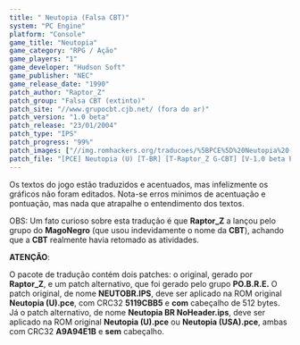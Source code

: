 ```yaml
---
title: " Neutopia (Falsa CBT)"
system: "PC Engine"
platform: "Console"
game_title: "Neutopia"
game_category: "RPG / Ação"
game_players: "1"
game_developer: "Hudson Soft"
game_publisher: "NEC"
game_release_date: "1990"
patch_author: "Raptor_Z"
patch_group: "Falsa CBT (extinto)"
patch_site: "//www.grupocbt.cjb.net/ (fora do ar)"
patch_version: "1.0 beta"
patch_release: "23/01/2004"
patch_type: "IPS"
patch_progress: "99%"
patch_images: ["//img.romhackers.org/traducoes/%5BPCE%5D%20Neutopia%20-%20Falsa%20CBT%20-%201.png","//img.romhackers.org/traducoes/%5BPCE%5D%20Neutopia%20-%20Falsa%20CBT%20-%202.png","//img.romhackers.org/traducoes/%5BPCE%5D%20Neutopia%20-%20Falsa%20CBT%20-%203.png"]
patch_file: "[PCE] Neutopia (U) [T-BR] [T-Raptor_Z G-CBT] [V-1.0 beta P-99% A-2004].zip"
---
```

Os textos do jogo estão traduzidos e acentuados, mas infelizmente os gráficos não foram editados. Nota-se erros mínimos de acentuação e pontuação, mas nada que atrapalhe o entendimento dos textos.

OBS: Um fato curioso sobre esta tradução é que <b>Raptor_Z</b> a lançou pelo grupo do <b>MagoNegro</b> (que usou indevidamente o nome da <b>CBT</b>), achando que a <b>CBT</b> realmente havia retomado as atividades.

<b>ATENÇÃO</b>:

O pacote de tradução contém dois patches: o original, gerado por <b>Raptor_Z</b>, e um patch alternativo, que foi gerado pelo grupo <b>PO.B.R.E.</b> O patch original, de nome <b>NEUTOBR.IPS</b>, deve ser aplicado na ROM original <b>Neutopia (U).pce</b>, com CRC32 <b>5119CBB5</b> e <b>com</b> cabeçalho de 512 bytes. Já o patch alternativo, de nome <b>Neutopia BR NoHeader.ips</b>, deve ser aplicado na ROM original <b>Neutopia (U).pce</b> ou <b>Neutopia (USA).pce</b>, ambas com CRC32 <b>A9A94E1B</b> e <b>sem</b> cabeçalho.
